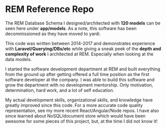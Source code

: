 # REM Reference Repo

The REM Database Schema I designed/architected with <b>120 models</b> can be seen here under <b>app/models</b>. As a note, this software has been decommissioned as they have moved to yardi.

This code was written between 2014-2017 and demonstrates experience with <b>Laravel/Querying/DBs/etc</b> while giving a sneak peek of the <b>depth and complexity of work</b> I architected at REM. Especially when looking at the data models. 

I started the software development department at REM and built everything from the ground up after getting offered 
a full time position as the first software developer at the company. I was able to build this software and grow the department with no development mentorship. Only motivation, determination, hard work, and a lot of self education.

My actual development skills, organizational skills, and knowledge have greatly improved since this code. For a more accurate code quality representation, see my more recent React/Angular/Node repos. I have also since learned about NoSQL/document store which would have been awesome for some pieces of this project, but, at the time I did not know it!
